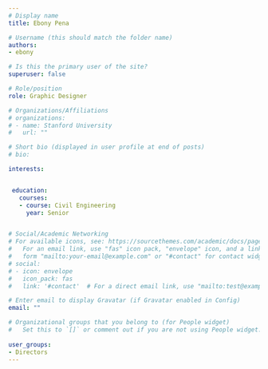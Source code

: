 ```yaml
---
# Display name
title: Ebony Pena

# Username (this should match the folder name)
authors:
- ebony

# Is this the primary user of the site?
superuser: false

# Role/position
role: Graphic Designer

# Organizations/Affiliations
# organizations:
# - name: Stanford University
#   url: ""

# Short bio (displayed in user profile at end of posts)
# bio: 

interests:


 education:
   courses:
   - course: Civil Engineering
     year: Senior


# Social/Academic Networking
# For available icons, see: https://sourcethemes.com/academic/docs/page-builder/#icons
#   For an email link, use "fas" icon pack, "envelope" icon, and a link in the
#   form "mailto:your-email@example.com" or "#contact" for contact widget.
# social:
# - icon: envelope
#   icon_pack: fas
#   link: '#contact'  # For a direct email link, use "mailto:test@example.org".

# Enter email to display Gravatar (if Gravatar enabled in Config)
email: ""

# Organizational groups that you belong to (for People widget)
#   Set this to `[]` or comment out if you are not using People widget.
 
user_groups:
- Directors
---
```



